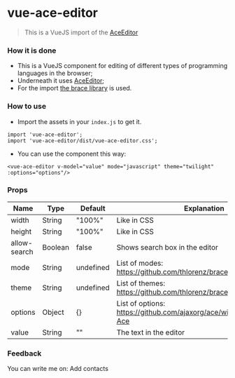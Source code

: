 # vue-ace-editor
> This is a VueJS import of the [AceEditor](https://ace.c9.io/)

### How it is done
 * This is a VueJS component for editing of different types of programming languages in the browser;
 * Underneath it uses [AceEditor](https://ace.c9.io/);
 * For the import [the brace library](https://github.com/thlorenz/brace) is used.

### How to use
 * Import the assets in your `index.js` to get it.
~~~~
import 'vue-ace-editor';
import 'vue-ace-editor/dist/vue-ace-editor.css';
~~~~
 * You can use the component this way: 
 ~~~~
<vue-ace-editor v-model="value" mode="javascript" theme="twilight" :options="options"/>
~~~~

### Props
| Name         | Type    | Default   | Explanation                                                          |
|--------------|---------|-----------|----------------------------------------------------------------------|
| width        | String  | "100%"    | Like in CSS                                                          |
| height       | String  | "100%"    | Like in CSS                                                          |
| allow-search | Boolean | false     | Shows search box in the editor                                       |
| mode         | String  | undefined | List of modes: https://github.com/thlorenz/brace/tree/master/mode    |
| theme        | String  | undefined | List of themes: https://github.com/thlorenz/brace/tree/master/theme  |
| options      | Object  | {}        | List of options: https://github.com/ajaxorg/ace/wiki/Configuring-Ace |
| value        | String  | ""        | The text in the editor                                               |

### Feedback
You can write me on:
Add contacts
